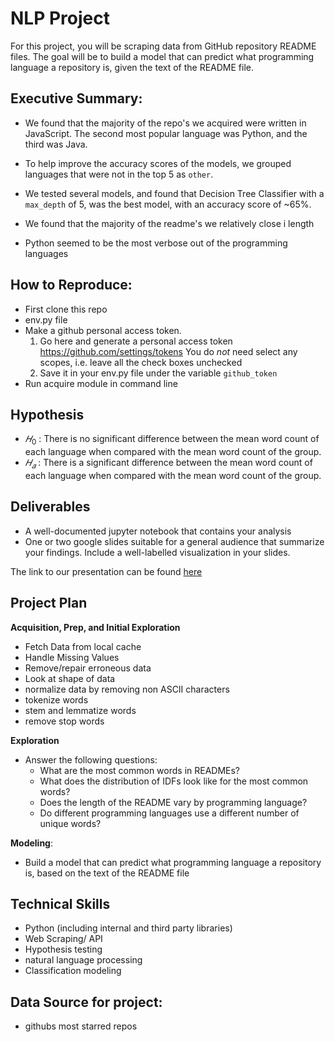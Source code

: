 # NLP Project

For this project, you will be scraping data from GitHub repository README files. The goal will be to build a model that can predict what programming language a repository is, given the text of the README file.


## Executive Summary:

* We found that the majority of the repo's we acquired were written in JavaScript. The second most popular language was Python, and the third was Java.

* To help improve the accuracy scores of the models, we grouped languages that were not in the top 5 as `other`. 

* We tested several models, and found that Decision Tree Classifier with a `max_depth` of 5, was the best model, with an accuracy score of ~65%.

* We found that the majority of the readme's we relatively close i length

* Python seemed to be the most verbose out of the programming languages

## How to Reproduce:
- First clone this repo
- env.py file
- Make a github personal access token.
     1. Go here and generate a personal access token https://github.com/settings/tokens
        You do _not_ need select any scopes, i.e. leave all the check boxes unchecked
     2. Save it in your env.py file under the variable `github_token`
-  Run acquire module in command line    
     
## Hypothesis
- $𝐻_0$ : There is no significant difference between the mean word count of each language when compared with the mean word count of the group.
- $𝐻_𝑎$ : There is a significant difference between the mean word count of each language when compared with the mean word count of the group.


## Deliverables

- A well-documented jupyter notebook that contains your analysis
- One or two google slides suitable for a general audience that summarize your findings. Include a well-labelled visualization in your slides.

The link to our presentation can be found [here](https://docs.google.com/presentation/d/1cf5VWCoOLJk2amwf6M1-HZqy-p1IJzpVA43AyRPFsf0/edit?usp=sharing)
    
## Project Plan

**Acquisition, Prep, and Initial Exploration**
* Fetch Data from local cache
* Handle Missing Values
* Remove/repair erroneous data
* Look at shape of data
* normalize data by removing non ASCII characters
* tokenize words
* stem and lemmatize words
* remove stop words

**Exploration**
* Answer the following questions:
    * What are the most common words in READMEs?
    * What does the distribution of IDFs look like for the most common words?
    * Does the length of the README vary by programming language?
    * Do different programming languages use a different number of unique words?


**Modeling**:

* Build a model that can predict what programming language a repository is, based on the text of the README file

## Technical Skills
- Python (including internal and third party libraries)
- Web Scraping/ API
- Hypothesis testing
- natural language processing
- Classification modeling

## Data Source for project:
- githubs most starred repos
